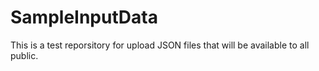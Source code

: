 # SampleInputData
This is a test reporsitory for upload JSON files that will be available to all public.
